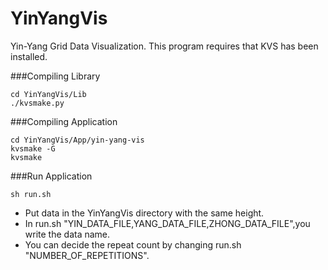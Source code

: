 # YinYangVis
Yin-Yang Grid Data Visualization.
This program requires that KVS has been installed.


###Compiling Library
```
cd YinYangVis/Lib
./kvsmake.py
```
###Compiling Application
```
cd YinYangVis/App/yin-yang-vis
kvsmake -G
kvsmake 
```
###Run Application
```
sh run.sh
```
+ Put data in the YinYangVis directory with the same height.
+ In run.sh "YIN_DATA_FILE,YANG_DATA_FILE,ZHONG_DATA_FILE",you write the data name.
+ You can decide the repeat count by changing run.sh "NUMBER_OF_REPETITIONS".

